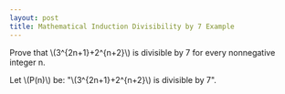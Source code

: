 ```yaml
---
layout: post
title: Mathematical Induction Divisibility by 7 Example
---
```


Prove that \\(3^{2n+1}+2^{n+2}\\) is divisible by 7 for every nonnegative integer n.

Let \\(P(n)\\) be: "\\(3^{2n+1}+2^{n+2}\\) is divisible by 7".
